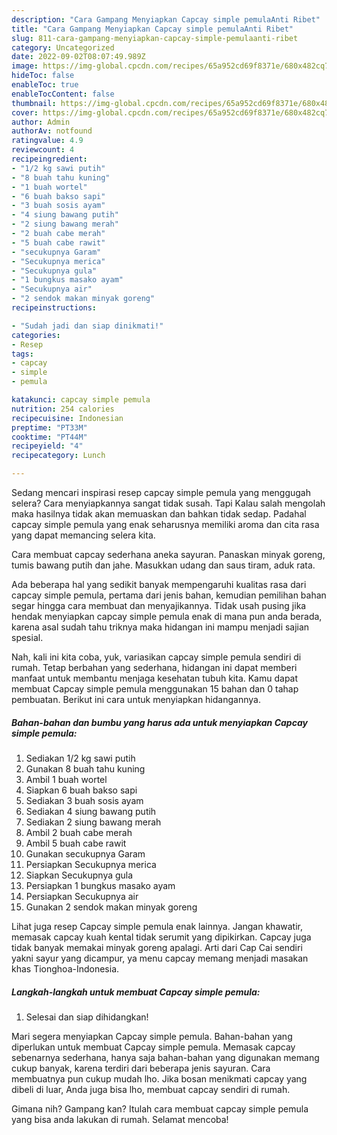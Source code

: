 ```yaml
---
description: "Cara Gampang Menyiapkan Capcay simple pemulaAnti Ribet"
title: "Cara Gampang Menyiapkan Capcay simple pemulaAnti Ribet"
slug: 811-cara-gampang-menyiapkan-capcay-simple-pemulaanti-ribet
category: Uncategorized
date: 2022-09-02T08:07:49.989Z
image: https://img-global.cpcdn.com/recipes/65a952cd69f8371e/680x482cq70/capcay-simple-pemula-foto-resep-utama.jpg
hideToc: false
enableToc: true
enableTocContent: false
thumbnail: https://img-global.cpcdn.com/recipes/65a952cd69f8371e/680x482cq70/capcay-simple-pemula-foto-resep-utama.jpg
cover: https://img-global.cpcdn.com/recipes/65a952cd69f8371e/680x482cq70/capcay-simple-pemula-foto-resep-utama.jpg
author: Admin
authorAv: notfound
ratingvalue: 4.9
reviewcount: 4
recipeingredient:
- "1/2 kg sawi putih"
- "8 buah tahu kuning"
- "1 buah wortel"
- "6 buah bakso sapi"
- "3 buah sosis ayam"
- "4 siung bawang putih"
- "2 siung bawang merah"
- "2 buah cabe merah"
- "5 buah cabe rawit"
- "secukupnya Garam"
- "Secukupnya merica"
- "Secukupnya gula"
- "1 bungkus masako ayam"
- "Secukupnya air"
- "2 sendok makan minyak goreng"
recipeinstructions:

- "Sudah jadi dan siap dinikmati!"
categories:
- Resep
tags:
- capcay
- simple
- pemula

katakunci: capcay simple pemula 
nutrition: 254 calories
recipecuisine: Indonesian
preptime: "PT33M"
cooktime: "PT44M"
recipeyield: "4"
recipecategory: Lunch

---
```



Sedang mencari inspirasi resep capcay simple pemula yang menggugah selera? Cara menyiapkannya sangat tidak susah. Tapi Kalau salah mengolah maka hasilnya tidak akan memuaskan dan bahkan tidak sedap. Padahal capcay simple pemula yang enak seharusnya memiliki aroma dan cita rasa yang dapat memancing selera kita.


Cara membuat capcay sederhana aneka sayuran. Panaskan minyak goreng, tumis bawang putih dan jahe. Masukkan udang dan saus tiram, aduk rata.

Ada beberapa hal yang sedikit banyak mempengaruhi kualitas rasa dari capcay simple pemula, pertama dari jenis bahan, kemudian pemilihan bahan segar hingga cara membuat dan menyajikannya. Tidak usah pusing jika hendak menyiapkan capcay simple pemula enak di mana pun anda berada, karena asal sudah tahu triknya maka hidangan ini mampu menjadi sajian spesial.


Nah, kali ini kita coba, yuk, variasikan capcay simple pemula sendiri di rumah. Tetap berbahan yang sederhana, hidangan ini dapat memberi manfaat untuk membantu menjaga kesehatan tubuh kita. Kamu dapat membuat Capcay simple pemula menggunakan 15 bahan dan 0 tahap pembuatan. Berikut ini cara untuk menyiapkan hidangannya.

<!--inarticleads1-->

##### Bahan-bahan dan bumbu yang harus ada untuk menyiapkan Capcay simple pemula:

1. Sediakan 1/2 kg sawi putih
1. Gunakan 8 buah tahu kuning
1. Ambil 1 buah wortel
1. Siapkan 6 buah bakso sapi
1. Sediakan 3 buah sosis ayam
1. Sediakan 4 siung bawang putih
1. Sediakan 2 siung bawang merah
1. Ambil 2 buah cabe merah
1. Ambil 5 buah cabe rawit
1. Gunakan secukupnya Garam
1. Persiapkan Secukupnya merica
1. Siapkan Secukupnya gula
1. Persiapkan 1 bungkus masako ayam
1. Persiapkan Secukupnya air
1. Gunakan 2 sendok makan minyak goreng


Lihat juga resep Capcay simple pemula enak lainnya. Jangan khawatir, memasak capcay kuah kental tidak serumit yang dipikirkan. Capcay juga tidak banyak memakai minyak goreng apalagi. Arti dari Cap Cai sendiri yakni sayur yang dicampur, ya menu capcay memang menjadi masakan khas Tionghoa-Indonesia. 

<!--inarticleads2-->

##### Langkah-langkah untuk membuat Capcay simple pemula:


1. Selesai dan siap dihidangkan!

Mari segera menyiapkan Capcay simple pemula. Bahan-bahan yang diperlukan untuk membuat Capcay simple pemula. Memasak capcay sebenarnya sederhana, hanya saja bahan-bahan yang digunakan memang cukup banyak, karena terdiri dari beberapa jenis sayuran. Cara membuatnya pun cukup mudah lho. Jika bosan menikmati capcay yang dibeli di luar, Anda juga bisa lho, membuat capcay sendiri di rumah. 

Gimana nih? Gampang kan? Itulah cara membuat capcay simple pemula yang bisa anda lakukan di rumah. Selamat mencoba!

